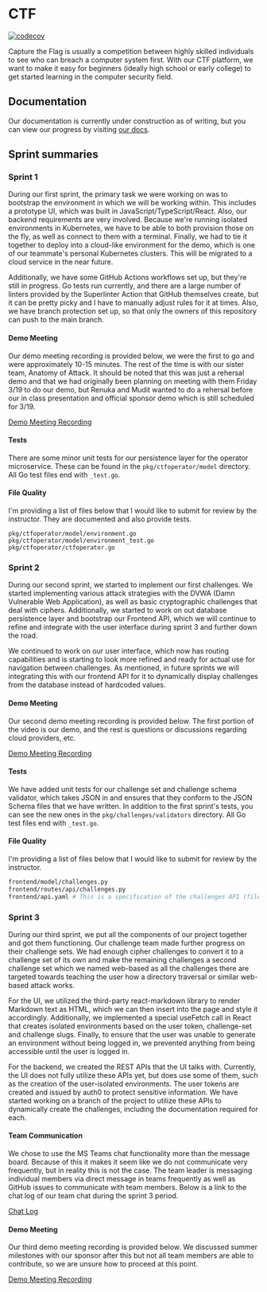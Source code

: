 # CTF
[![codecov](https://codecov.io/gh/acasi-ctf/ctf/branch/main/graph/badge.svg?token=LHDORJRILA)](https://codecov.io/gh/acasi-ctf/ctf)

Capture the Flag is usually a competition between highly skilled individuals to
see who can breach a computer system first. With our CTF platform, we want to
make it easy for beginners (ideally high school or early college) to get started
learning in the computer security field.

## Documentation
Our documentation is currently under construction as of writing, but you can
view our progress by visiting [our docs](https://acasi-ctf.github.io/docs/).

## Sprint summaries
### Sprint 1
During our first sprint, the primary task we were working on was to bootstrap
the environment in which we will be working within. This includes a prototype
UI, which was built in JavaScript/TypeScript/React. Also, our backend
requirements are very involved. Because we're running isolated environments in
Kubernetes, we have to be able to both provision those on the fly, as well as
connect to them with a terminal. Finally, we had to tie it together to deploy
into a cloud-like environment for the demo, which is one of our teammate's
personal Kubernetes clusters. This will be migrated to a cloud service in the
near future.

Additionally, we have some GitHub Actions workflows set up, but they're still
in progress. Go tests run currently, and there are a large number of linters
provided by the Superlinter Action that GitHub themselves create, but it can be
pretty picky and I have to manually adjust rules for it at times. Also, we have
branch protection set up, so that only the owners of this repository can push to
the main branch.

#### Demo Meeting
Our demo meeting recording is provided below, we were the first to go and were
approximately 10-15 minutes. The rest of the time is with our sister team,
Anatomy of Attack. It should be noted that this was just a rehersal demo and that
we had originally been planning on meeting with them Friday 3/19 to do our demo,
but Renuka and Mudit wanted to do a rehersal before our in class presentation and
official sponsor demo which is still scheduled for 3/19.

[Demo Meeting Recording](https://emailwsu.sharepoint.com/teams/2021.PULLM.CptS.421.423-F5CTF/Shared%20Documents/F5%20CTF/Meeting%20Notes/Demo%20Recordings/2021-03-15%2015-58-36.mkv)

#### Tests
There are some minor unit tests for our persistence layer for the operator
microservice. These can be found in the `pkg/ctfoperator/model` directory. All
Go test files end with `_test.go`.

#### File Quality
I'm providing a list of files below that I would like to submit for review by
the instructor. They are documented and also provide tests.
```text
pkg/ctfoperator/model/environment.go
pkg/ctfoperator/model/environment_test.go
pkg/ctfoperator/ctfoperator.go
```

### Sprint 2
During our second sprint, we started to implement our first challenges. We started
implementing various attack strategies with the DVWA (Damn Vulnerable Web Application),
as well as basic cryptographic challenges that deal with ciphers. Additionally, we
started to work on out database persistence layer and bootstrap our Frontend API,
which we will continue to refine and integrate with the user interface during
sprint 3 and further down the road.

We continued to work on our user interface, which now has routing capabilities
and is starting to look more refined and ready for actual use for navigation
between challenges. As mentioned, in future sprints we will integrating this with
our frontend API for it to dynamically display challenges from the database instead
of hardcoded values.

#### Demo Meeting
Our second demo meeting recording is provided below. The first portion of the video
is our demo, and the rest is questions or discussions regarding cloud providers, etc.

[Demo Meeting Recording](https://emailwsu.sharepoint.com/teams/2021.PULLM.CptS.421.423-F5CTF/Shared%20Documents/F5%20CTF/Meeting%20Notes/Demo%20Recordings/2021-04-09%2014-08-54.mp4)

#### Tests
We have added unit tests for our challenge set and challenge schema validator,
which takes JSON in and ensures that they conform to the JSON Schema files that
we have written. In addition to the first sprint's tests, you can see the new
ones in the `pkg/challenges/validators` directory. All Go test files end with
`_test.go`.

#### File Quality
I'm providing a list of files below that I would like to submit for review by the
instructor.
```bash
frontend/model/challenges.py
frontend/routes/api/challenges.py
frontend/api.yaml # This is a specification of the challenges API (file above) using OpenAPI.
```
### Sprint 3
During our third sprint, we put all the components of our project together and got them functioning. Our challenge team
made further progress on their challenge sets. We had enough cipher challenges to convert it to a challenge set of its
own and make the remaining challenges a second challenge set which we named web-based as all the challenges there are
targeted towards teaching the user how a directory traversal or similar web-based attack works.

For the UI, we utilized the third-party react-markdown library to render Markdown text as HTML, which we can then insert
into the page and style it accordingly. Additionally, we implemented a special useFetch
call in React that creates isolated environments based on the user token, challenge-set and challenge slugs. Finally,
to ensure that the user was unable to generate an environment without being logged in, we prevented anything from being
accessible until the user is logged in.

For the backend, we created the REST APIs that the UI talks with. Currently, the UI does not fully utilize these APIs
yet, but does use some of them, such as the creation of the user-isolated environments. The user tokens are created and
issued by auth0 to protect sensitive information. We have started working on a branch of the project
to utilize these APIs to dynamically create the challenges, including
the documentation required for each.

#### Team Communication
We chose to use the MS Teams chat functionality more than the message board. Because of this it makes it seem like we do
not communicate very frequently, but in reality this is not the case. The team leader is messaging individual members
via direct message in teams frequently as well as GitHub issues to communicate with team members. Below is a link to the
chat log of our team chat during the sprint 3 period.

[Chat Log](https://emailwsu.sharepoint.com/:x:/r/teams/2021.PULLM.CptS.421.423-F5CTF/Shared%20Documents/F5%20CTF/ChatLogs/sprint3_Teams_Chat_log.csv?d=w8be7b9899e974d668b65b2f93ebd782f&csf=1&web=1&e=tpwg9E)

#### Demo Meeting
Our third demo meeting recording is provided below. We discussed summer milestones with our sponsor after this but
not all team members are able to contribute, so we are unsure how to proceed at this point.

[Demo Meeting Recording](https://emailwsu.sharepoint.com/:v:/r/teams/2021.PULLM.CptS.421.423-F5CTF/Shared%20Documents/F5%20CTF/Meeting%20Notes/Demo%20Recordings/Sponsor_Demo_Sprint_3.mp4?csf=1&web=1&e=bgDNeF)

